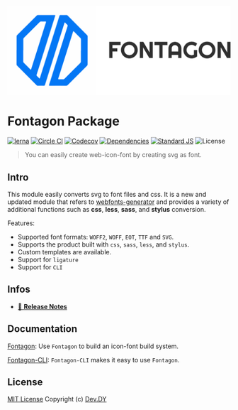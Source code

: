 ![Fontagon logo](https://raw.githubusercontent.com/kdydesign/cdn/master/fontagon/logo/svg/fontagon-logo-inline.svg)

# Fontagon Package
[![lerna][lerna-src]][lerna-href]
[![Circle CI][circle-ci-src]][circle-ci-href]
[![Codecov][codecov-src]][codecov-href]
[![Dependencies][david-dm-src]][david-dm-href]
[![Standard JS][standard-js-src]][standard-js-href]
![License][license-src]

> You can easily create web-icon-font by creating svg as font.

## Intro
This module easily converts svg to font files and css. 
It is a new and updated module that refers to [webfonts-generator](https://www.npmjs.com/package/webfonts-generator) and provides a variety of additional functions such as **css**, **less**, **sass**, and **stylus** conversion.


Features:
* Supported font formats: `WOFF2`, `WOFF`, `EOT`, `TTF` and `SVG`.
* Supports the product built with `css`, `sass`, `less`, and `stylus`.
* Custom templates are available.
* Support for `ligature`
* Support for `CLI`

## Infos
- [📖 **Release Notes**](./CHANGELOG.md)

## Documentation
[Fontagon](https://github.com/kdydesign/fontagon/tree/master/packages/fontagon):
Use `Fontagon` to build an icon-font build system.

[Fontagon-CLI](https://github.com/kdydesign/fontagon/tree/master/packages/fontagon-cli):
`Fontagon-CLI` makes it easy to use `Fontagon`.

## License
[MIT License](./LICENSE)
Copyright (c) [Dev.DY](https://kdydesign.github.io/)

<!-- Badges -->
[npm-version-src]: https://img.shields.io/npm/v/fontagon?style=flat-square
[npm-version-href]: https://npmjs.com/package/fontagon
[npm-downloads-src]: https://img.shields.io/npm/dt/fontagon?style=flat-square
[npm-downloads-href]: https://npmjs.com/package/fontagon
[circle-ci-src]: https://img.shields.io/circleci/project/github/kdydesign/fontagon/master.svg?style=flat-square
[circle-ci-href]: https://circleci.com/gh/kdydesign/fontagon/tree/master
[codecov-src]: https://img.shields.io/codecov/c/github/kdydesign/fontagon.svg?style=flat-square
[codecov-href]: https://codecov.io/gh/kdydesign/fontagon
[david-dm-src]: https://david-dm.org/kdydesign/fontagon/status.svg?style=flat-square
[david-dm-href]: https://david-dm.org/kdydesign/fontagon
[standard-js-src]: https://img.shields.io/badge/code_style-standard-brightgreen.svg?style=flat-square
[standard-js-href]: https://standardjs.com
[license-src]: https://img.shields.io/npm/l/fontagon?style=flat-square
[lerna-src]: https://img.shields.io/badge/maintained/with-lerna-cc00ff.svg?style=flat-square
[lerna-href]: https://lerna.js.org/
